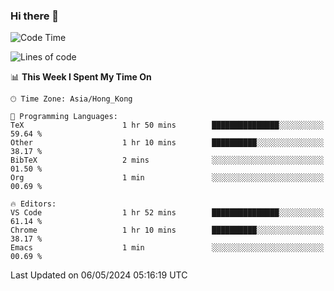 ### Hi there 👋

<!--
**nicehiro/nicehiro** is a ✨ _special_ ✨ repository because its `README.md` (this file) appears on your GitHub profile.

Here are some ideas to get you started:

- 🔭 I’m currently working on ...
- 🌱 I’m currently learning ...
- 👯 I’m looking to collaborate on ...
- 🤔 I’m looking for help with ...
- 💬 Ask me about ...
- 📫 How to reach me: ...
- 😄 Pronouns: ...
- ⚡ Fun fact: ...
-->

<!--START_SECTION:waka-->
![Code Time](http://img.shields.io/badge/Code%20Time-322%20hrs%2010%20mins-blue)

![Lines of code](https://img.shields.io/badge/From%20Hello%20World%20I%27ve%20Written-2.7%20million%20lines%20of%20code-blue)

📊 **This Week I Spent My Time On** 

```text
🕑︎ Time Zone: Asia/Hong_Kong

💬 Programming Languages: 
TeX                      1 hr 50 mins        ███████████████░░░░░░░░░░   59.64 % 
Other                    1 hr 10 mins        ██████████░░░░░░░░░░░░░░░   38.17 % 
BibTeX                   2 mins              ░░░░░░░░░░░░░░░░░░░░░░░░░   01.50 % 
Org                      1 min               ░░░░░░░░░░░░░░░░░░░░░░░░░   00.69 % 

🔥 Editors: 
VS Code                  1 hr 52 mins        ███████████████░░░░░░░░░░   61.14 % 
Chrome                   1 hr 10 mins        ██████████░░░░░░░░░░░░░░░   38.17 % 
Emacs                    1 min               ░░░░░░░░░░░░░░░░░░░░░░░░░   00.69 % 
```


 Last Updated on 06/05/2024 05:16:19 UTC
<!--END_SECTION:waka-->
